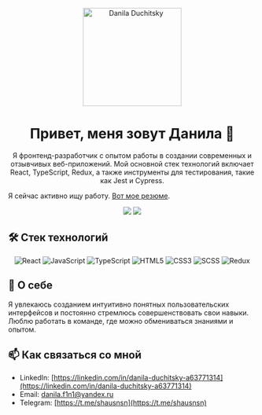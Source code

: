 <p align="center">
  <img src="https://avatars.githubusercontent.com/u/145374570?s=400&u=55c7504dcd1fab8bba63806256627638fa47eadd&v=4" alt="Danila Duchitsky" width="200" />
</p>

<h1 align="center">Привет, меня зовут Данила 👋</h1>

<p align="center">
  Я фронтенд-разработчик с опытом работы в создании современных и отзывчивых веб-приложений. 
  Мой основной стек технологий включает React, TypeScript, Redux, а также инструменты для тестирования, такие как Jest и Cypress.
</p>

<p align="left">
  Я сейчас активно ищу работу. <a href="https://hh.ru/applicant/resumes/view?resume=a363a3e8ff0cb25bdd0039ed1f424e6f58314e">Вот мое резюме</a>.
</p>

<p align="center">
  <a href="https://linkedin.com/in/danila-duchitsky-a63771314" target="_blank"><img src="https://img.shields.io/badge/-LinkedIn-blue?style=flat&logo=Linkedin&logoColor=white" /></a>
  <a href="mailto:danila.f1n1@yandex.ru"><img src="https://img.shields.io/badge/Email-D14836?style=flat&logo=gmail&logoColor=white" /></a>
</p>

## 🛠️ Стек технологий

<p align="center">
  <img src="https://img.icons8.com/color/120/000000/react-native.png" alt="React"/>
  <img src="https://img.icons8.com/color/120/000000/javascript.png" alt="JavaScript"/>
  <img src="https://img.icons8.com/color/120/000000/typescript.png" alt="TypeScript"/>
  <img src="https://img.icons8.com/color/120/000000/html-5.png" alt="HTML5"/>
  <img src="https://img.icons8.com/color/120/000000/css3.png" alt="CSS3"/>
  <img src="https://img.icons8.com/color/120/000000/sass.png" alt="SCSS"/>
  <img src="https://img.icons8.com/color/120/000000/redux.png" alt="Redux"/>
</p>
  
## 🌱 О себе

Я увлекаюсь созданием интуитивно понятных пользовательских интерфейсов и постоянно стремлюсь совершенствовать свои навыки. Люблю работать в команде, где можно обмениваться знаниями и опытом.

## 📫 Как связаться со мной

- LinkedIn: [https://linkedin.com/in/danila-duchitsky-a63771314](https://linkedin.com/in/danila-duchitsky-a63771314)
- Email: [danila.f1n1@yandex.ru](mailto:danila.f1n1@yandex.ru)
- Telegram: [https://t.me/shausnsn](https://t.me/shausnsn)
